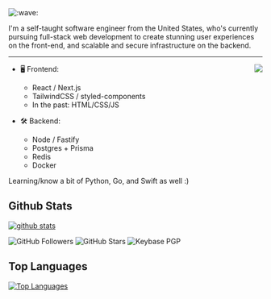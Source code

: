 
<img src="https://raw.githubusercontent.com/cnrad/cnrad/main/wave.svg" alt=":wave:" />

I'm a self-taught software engineer from the United States, who's currently pursuing full-stack web development to create stunning user experiences on the front-end, and scalable and secure infrastructure on the backend.

---

<a href="https://discord.com/users/705665813994012695">
  <img src="https://lanyard-profile-readme.vercel.app/api/705665813994012695?hideTimestamp=true&idleMessage=Just%20chillin'%20at%20the%20moment..." align="right" />
</a>

- 🖥️ Frontend:
  - React / Next.js
  - TailwindCSS / styled-components
  - In the past: HTML/CSS/JS

- 🛠 Backend:
  - Node / Fastify
  - Postgres + Prisma
  - Redis
  - Docker

Learning/know a bit of Python, Go, and Swift as well :)


## **Github Stats**

[![github stats](https://github-readme-stats.vercel.app/api?username=7Kazumii&show_icons=true&theme=radical)](https://github.com/pokurt)

![GitHub Followers](https://img.shields.io/github/followers/7Kazumii?color=aqua&label=Followers&style=for-the-badge)
![GitHub Stars](https://img.shields.io/github/stars/7Kazumii?affiliations=OWNER&color=aqua&style=for-the-badge)
![Keybase PGP](https://img.shields.io/keybase/pgp/7Kazumii?color=aqua&style=for-the-badge)


## **Top Languages**

[![Top Languages](https://github-readme-stats.vercel.app/api/top-langs/?username=7Kazumiii&show_icons=true&theme=radical&layout=compact)](https://github.com/7Kazumiii)
